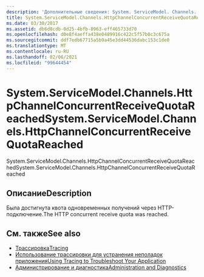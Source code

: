 ```yaml
---
description: 'Дополнительные сведения: System. ServiceModel. Channels. Хттпчаннелконкуррентрецеивекуотареачед'
title: System.ServiceModel.Channels.HttpChannelConcurrentReceiveQuotaReached
ms.date: 03/30/2017
ms.assetid: db6d8cdb-0d25-4bfb-8963-eff465733d70
ms.openlocfilehash: d0e8f4aeffa438e0489916c422c5f57b0c3c675a
ms.sourcegitcommit: ddf7edb67715a5b9a45e3dd44536dabc153c1de0
ms.translationtype: MT
ms.contentlocale: ru-RU
ms.lasthandoff: 02/06/2021
ms.locfileid: "99644454"
---
```

# <a name="systemservicemodelchannelshttpchannelconcurrentreceivequotareached"></a><span data-ttu-id="c8cb8-103">System.ServiceModel.Channels.HttpChannelConcurrentReceiveQuotaReached</span><span class="sxs-lookup"><span data-stu-id="c8cb8-103">System.ServiceModel.Channels.HttpChannelConcurrentReceiveQuotaReached</span></span>

<span data-ttu-id="c8cb8-104">System.ServiceModel.Channels.HttpChannelConcurrentReceiveQuotaReached</span><span class="sxs-lookup"><span data-stu-id="c8cb8-104">System.ServiceModel.Channels.HttpChannelConcurrentReceiveQuotaReached</span></span>  
  
## <a name="description"></a><span data-ttu-id="c8cb8-105">Описание</span><span class="sxs-lookup"><span data-stu-id="c8cb8-105">Description</span></span>  

 <span data-ttu-id="c8cb8-106">Была достигнута квота одновременных получений через HTTP-подключение.</span><span class="sxs-lookup"><span data-stu-id="c8cb8-106">The HTTP concurrent receive quota was reached.</span></span>  
  
## <a name="see-also"></a><span data-ttu-id="c8cb8-107">См. также</span><span class="sxs-lookup"><span data-stu-id="c8cb8-107">See also</span></span>

- [<span data-ttu-id="c8cb8-108">Трассировка</span><span class="sxs-lookup"><span data-stu-id="c8cb8-108">Tracing</span></span>](index.md)
- [<span data-ttu-id="c8cb8-109">Использование трассировки для устранения неполадок приложения</span><span class="sxs-lookup"><span data-stu-id="c8cb8-109">Using Tracing to Troubleshoot Your Application</span></span>](using-tracing-to-troubleshoot-your-application.md)
- [<span data-ttu-id="c8cb8-110">Администрирование и диагностика</span><span class="sxs-lookup"><span data-stu-id="c8cb8-110">Administration and Diagnostics</span></span>](../index.md)
